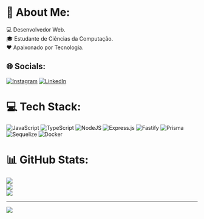 # 💫 About Me:
💻 Desenvolvedor Web.<br>🎓 Estudante de Ciências da Computação.<br>❤️ Apaixonado por Tecnologia.


## 🌐 Socials:
[![Instagram](https://img.shields.io/badge/Instagram-%23E4405F.svg?logo=Instagram&logoColor=white)](https://instagram.com/lucastech.dev) [![LinkedIn](https://img.shields.io/badge/LinkedIn-%230077B5.svg?logo=linkedin&logoColor=white)](https://linkedin.com/in/lucasgweb) 

# 💻 Tech Stack:
 ![JavaScript](https://img.shields.io/badge/javascript-%23323330.svg?style=for-the-badge&logo=javascript&logoColor=%23F7DF1E) ![TypeScript](https://img.shields.io/badge/typescript-%23007ACC.svg?style=for-the-badge&logo=typescript&logoColor=white) ![NodeJS](https://img.shields.io/badge/node.js-6DA55F?style=for-the-badge&logo=node.js&logoColor=white) ![Express.js](https://img.shields.io/badge/express.js-%23404d59.svg?style=for-the-badge&logo=express&logoColor=%2361DAFB) ![Fastify](https://img.shields.io/badge/fastify-%23000000.svg?style=for-the-badge&logo=fastify&logoColor=white) ![Prisma](https://img.shields.io/badge/Prisma-3982CE?style=for-the-badge&logo=Prisma&logoColor=white) ![Sequelize](https://img.shields.io/badge/Sequelize-52B0E7?style=for-the-badge&logo=Sequelize&logoColor=white) ![Docker](https://img.shields.io/badge/docker-%230db7ed.svg?style=for-the-badge&logo=docker&logoColor=white)   
# 📊 GitHub Stats:
![](https://github-readme-stats.vercel.app/api?username=lucasgweb&theme=dark&hide_border=false&include_all_commits=true&count_private=true)<br/>
![](https://github-readme-streak-stats.herokuapp.com/?user=lucasgweb&theme=dark&hide_border=false)<br/>
![](https://github-readme-stats.vercel.app/api/top-langs/?username=lucasgweb&theme=dark&hide_border=false&include_all_commits=true&count_private=true&layout=compact)

---
[![](https://visitcount.itsvg.in/api?id=lucasgweb&icon=0&color=0)](https://visitcount.itsvg.in)

<!-- Proudly created with GPRM ( https://gprm.itsvg.in ) -->
